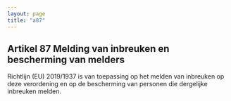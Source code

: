 ```yaml
---
layout: page
title: "a87"
---
```


## Artikel 87 Melding van inbreuken en bescherming van melders

Richtlijn (EU) 2019/1937 is van toepassing op het melden van inbreuken op deze verordening en op de bescherming van personen die dergelijke inbreuken melden.